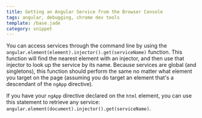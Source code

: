```yaml
---
title: Getting an Angular Service from the Browser Console
tags: angular, debugging, chrome dev tools
template: /base.jade
category: snippet
---
```


You can access services through the command line by using the `angular.element(element).injector().get(serviceName)` function. This function will find the nearest element with an injector, and then use that injector to look up the service by its name. Because services are global (and singletons), this function should perform the same no matter what element you target on the page (assuming you do target an element that's a descendant of the `ngApp` directive).

If you have your `ngApp` directive declared on the `html` element, you can use this statement to retrieve any service: `angular.element(document).injector().get(serviceName)`.
